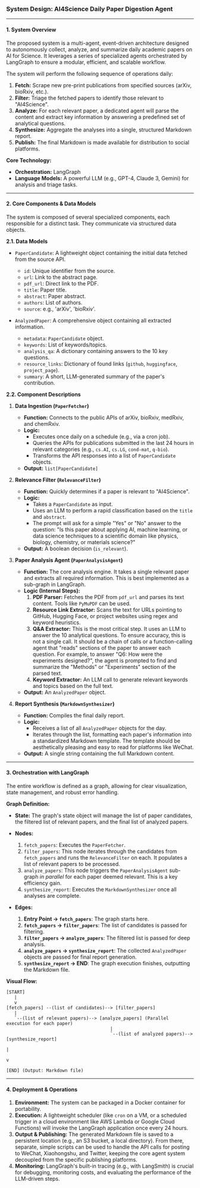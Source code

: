 ### **System Design: AI4Science Daily Paper Digestion Agent**

---

#### **1. System Overview**

The proposed system is a multi-agent, event-driven architecture designed to autonomously collect, analyze, and summarize daily academic papers on AI for Science. It leverages a series of specialized agents orchestrated by LangGraph to ensure a modular, efficient, and scalable workflow.

The system will perform the following sequence of operations daily:
1.  **Fetch:** Scrape new pre-print publications from specified sources (arXiv, bioRxiv, etc.).
2.  **Filter:** Triage the fetched papers to identify those relevant to "AI4Science".
3.  **Analyze:** For each relevant paper, a dedicated agent will parse the content and extract key information by answering a predefined set of analytical questions.
4.  **Synthesize:** Aggregate the analyses into a single, structured Markdown report.
5.  **Publish:** The final Markdown is made available for distribution to social platforms.

**Core Technology:**
*   **Orchestration:** LangGraph
*   **Language Models:** A powerful LLM (e.g., GPT-4, Claude 3, Gemini) for analysis and triage tasks.

---

#### **2. Core Components & Data Models**

The system is composed of several specialized components, each responsible for a distinct task. They communicate via structured data objects.

**2.1. Data Models**

*   `PaperCandidate`: A lightweight object containing the initial data fetched from the source API.
    *   `id`: Unique identifier from the source.
    *   `url`: Link to the abstract page.
    *   `pdf_url`: Direct link to the PDF.
    *   `title`: Paper title.
    *   `abstract`: Paper abstract.
    *   `authors`: List of authors.
    *   `source`: e.g., 'arXiv', 'bioRxiv'.

*   `AnalyzedPaper`: A comprehensive object containing all extracted information.
    *   `metadata`: `PaperCandidate` object.
    *   `keywords`: List of keywords/topics.
    *   `analysis_qa`: A dictionary containing answers to the 10 key questions.
    *   `resource_links`: Dictionary of found links (`github`, `huggingface`, `project_page`).
    *   `summary`: A short, LLM-generated summary of the paper's contribution.

**2.2. Component Descriptions**

1.  **Data Ingestion (`PaperFetcher`)**
    *   **Function:** Connects to the public APIs of arXiv, bioRxiv, medRxiv, and chemRxiv.
    *   **Logic:**
        *   Executes once daily on a schedule (e.g., via a cron job).
        *   Queries the APIs for publications submitted in the last 24 hours in relevant categories (e.g., `cs.AI`, `cs.LG`, `cond-mat`, `q-bio`).
        *   Transforms the API responses into a list of `PaperCandidate` objects.
    *   **Output:** `list[PaperCandidate]`

2.  **Relevance Filter (`RelevanceFilter`)**
    *   **Function:** Quickly determines if a paper is relevant to "AI4Science".
    *   **Logic:**
        *   Takes a `PaperCandidate` as input.
        *   Uses an LLM to perform a rapid classification based on the `title` and `abstract`.
        *   The prompt will ask for a simple "Yes" or "No" answer to the question: "Is this paper about applying AI, machine learning, or data science techniques to a scientific domain like physics, biology, chemistry, or materials science?"
    *   **Output:** A boolean decision (`is_relevant`).

3.  **Paper Analysis Agent (`PaperAnalysisAgent`)**
    *   **Function:** The core analysis engine. It takes a single relevant paper and extracts all required information. This is best implemented as a sub-graph in LangGraph.
    *   **Logic (Internal Steps):**
        1.  **PDF Parser:** Fetches the PDF from `pdf_url` and parses its text content. Tools like `PyMuPDF` can be used.
        2.  **Resource Link Extractor:** Scans the text for URLs pointing to GitHub, Hugging Face, or project websites using regex and keyword heuristics.
        3.  **Q&A Extractor:** This is the most critical step. It uses an LLM to answer the 10 analytical questions. To ensure accuracy, this is not a single call. It should be a chain of calls or a function-calling agent that "reads" sections of the paper to answer each question. For example, to answer "Q6: How were the experiments designed?", the agent is prompted to find and summarize the "Methods" or "Experiments" section of the parsed text.
        4.  **Keyword Extractor:** An LLM call to generate relevant keywords and topics based on the full text.
    *   **Output:** An `AnalyzedPaper` object.

4.  **Report Synthesis (`MarkdownSynthesizer`)**
    *   **Function:** Compiles the final daily report.
    *   **Logic:**
        *   Receives a list of all `AnalyzedPaper` objects for the day.
        *   Iterates through the list, formatting each paper's information into a standardized Markdown template. The template should be aesthetically pleasing and easy to read for platforms like WeChat.
    *   **Output:** A single string containing the full Markdown content.

---

#### **3. Orchestration with LangGraph**

The entire workflow is defined as a graph, allowing for clear visualization, state management, and robust error handling.

**Graph Definition:**

*   **State:** The graph's state object will manage the list of paper candidates, the filtered list of relevant papers, and the final list of analyzed papers.

*   **Nodes:**
    1.  `fetch_papers`: Executes the `PaperFetcher`.
    2.  `filter_papers`: This node iterates through the candidates from `fetch_papers` and runs the `RelevanceFilter` on each. It populates a list of relevant papers to be processed.
    3.  `analyze_papers`: This node triggers the `PaperAnalysisAgent` sub-graph *in parallel* for each paper deemed relevant. This is a key efficiency gain.
    4.  `synthesize_report`: Executes the `MarkdownSynthesizer` once all analyses are complete.

*   **Edges:**
    1.  **Entry Point -> `fetch_papers`**: The graph starts here.
    2.  **`fetch_papers` -> `filter_papers`**: The list of candidates is passed for filtering.
    3.  **`filter_papers` -> `analyze_papers`**: The filtered list is passed for deep analysis.
    4.  **`analyze_papers` -> `synthesize_report`**: The collected `AnalyzedPaper` objects are passed for final report generation.
    5.  **`synthesize_report` -> END**: The graph execution finishes, outputting the Markdown file.

**Visual Flow:**

```
[START]
   |
   v
[fetch_papers] --(list of candidates)--> [filter_papers]
   |
   `--(list of relevant papers)--> [analyze_papers] (Parallel execution for each paper)
                                       |
                                       `--(list of analyzed papers)--> [synthesize_report]
                                                                          |
                                                                          v
                                                                       [END] (Output: Markdown file)
```

---

#### **4. Deployment & Operations**

1.  **Environment:** The system can be packaged in a Docker container for portability.
2.  **Execution:** A lightweight scheduler (like `cron` on a VM, or a scheduled trigger in a cloud environment like AWS Lambda or Google Cloud Functions) will invoke the LangGraph application once every 24 hours.
3.  **Output & Publishing:** The generated Markdown file is saved to a persistent location (e.g., an S3 bucket, a local directory). From there, separate, simple scripts can be used to handle the API calls for posting to WeChat, Xiaohongshu, and Twitter, keeping the core agent system decoupled from the specific publishing platforms.
4.  **Monitoring:** LangGraph's built-in tracing (e.g., with LangSmith) is crucial for debugging, monitoring costs, and evaluating the performance of the LLM-driven steps.